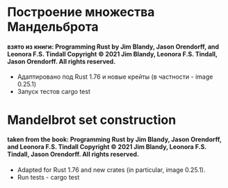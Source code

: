 # Построение множества Мандельброта

#### взято из книги: Programming Rust by Jim Blandy, Jason Orendorff, and Leonora F.S. Tindall Copyright © 2021 Jim Blandy, Leonora F.S. Tindall, Jason Orendorff. All rights reserved.

- Адаптировано под Rust 1.76 и новые крейты (в частности - image 0.25.1)
- Запуск тестов cargo test

# Mandelbrot set construction

#### taken from the book: Programming Rust by Jim Blandy, Jason Orendorff, and Leonora F.S. Tindall Copyright © 2021 Jim Blandy, Leonora F.S. Tindall, Jason Orendorff. All rights reserved.

- Adapted for Rust 1.76 and new crates (in particular, image 0.25.1).
- Run tests - cargo test